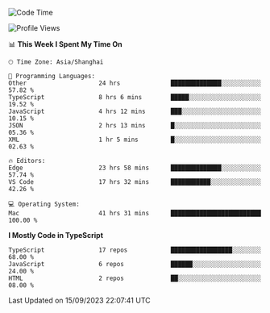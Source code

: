 <!--START_SECTION:waka-->
![Code Time](http://img.shields.io/badge/Code%20Time-5%2C165%20hrs%2019%20mins-blue)

![Profile Views](http://img.shields.io/badge/Profile%20Views-0-blue)

📊 **This Week I Spent My Time On** 

```text
🕑︎ Time Zone: Asia/Shanghai

💬 Programming Languages: 
Other                    24 hrs              ██████████████░░░░░░░░░░░   57.82 % 
TypeScript               8 hrs 6 mins        █████░░░░░░░░░░░░░░░░░░░░   19.52 % 
JavaScript               4 hrs 12 mins       ███░░░░░░░░░░░░░░░░░░░░░░   10.15 % 
JSON                     2 hrs 13 mins       █░░░░░░░░░░░░░░░░░░░░░░░░   05.36 % 
XML                      1 hr 5 mins         █░░░░░░░░░░░░░░░░░░░░░░░░   02.63 % 

🔥 Editors: 
Edge                     23 hrs 58 mins      ██████████████░░░░░░░░░░░   57.74 % 
VS Code                  17 hrs 32 mins      ███████████░░░░░░░░░░░░░░   42.26 % 

💻 Operating System: 
Mac                      41 hrs 31 mins      █████████████████████████   100.00 % 
```

**I Mostly Code in TypeScript** 

```text
TypeScript               17 repos            █████████████████░░░░░░░░   68.00 % 
JavaScript               6 repos             ██████░░░░░░░░░░░░░░░░░░░   24.00 % 
HTML                     2 repos             ██░░░░░░░░░░░░░░░░░░░░░░░   08.00 % 
```




 Last Updated on 15/09/2023 22:07:41 UTC
<!--END_SECTION:waka-->

